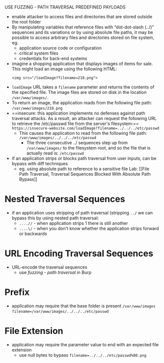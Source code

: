 USE FUZZING - PATH TRAVERSAL PREDEFINED PAYLOADS 
- enable attacker to access files and directories that are stored outside the root folder
- By manipulating variables that reference files with “dot-dot-slash (../)” sequences and its variations or by using absolute file paths, it may be possible to access arbitrary files and directories stored on file system, eg.
	- application source code or configuration 
	- critical system files
	- credentials for back-end systems
- imagine a shopping application that displays images of items for sale. This might load an image using the following HTML:
	```
	<img src="/loadImage?filename=218.png">
	```
- `loadImage` URL takes a `filename` parameter and returns the contents of the specified file. The image files are stored on disk in the location `/var/www/images/`. 
- To return an image, the application reads from the following file path:
	`/var/www/images/218.png`
- ==insecure: this application implements no defenses against path traversal attacks. As a result, an attacker can request the following URL to retrieve the /etc/passwd file from the server's filesystem:==
	`https://insecure-website.com/loadImage?filename=../../../etc/passwd`
	- This causes the application to read from the following file path:
		`/var/www/images/../../../etc/passwd`
		- The three consecutive ../ sequences step up from `/var/www/images/` to the filesystem root, and so the file that is actually read is:
			`/etc/passwd`
- if an application strips or blocks path traversal from user inputs, can be bypass with diff techniques
	- eg. using absolute path to reference to a sensitive file
Lab: [[File Path Traversal, Traversal Sequences Blocked With Absolute Path Bypass]]
# Nested Traversal Sequences
- if an application uses stripping of path traversal (stripping `../` we can bypass this by using nested path traversal:
	- `....//` - when application strips 1 there is still another 
	- `....\/` - when you don't know whether the application strips forward or backwards
# URL Encoding Traversal Sequences
- URL-encode the traversal sequences 
	- use *fuzzing - path traversal* in Burp 
# Prefix 
- application may require that the base folder is present `/var/www/images`
	`filename=/var/www/images/../../../etc/passwd`
# File Extension 
- application may require the parameter value to end with an expected file extension 
	- use null bytes to bypass 
		`filename=../../../etc/passwd%00.png`